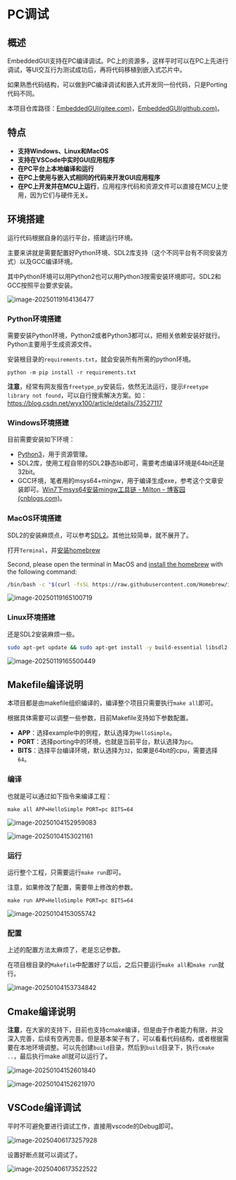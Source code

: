 # PC调试

## 概述

EmbeddedGUI支持在PC编译调试。PC上的资源多，这样平时可以在PC上先进行调试，等UI交互行为测试成功后，再将代码移植到嵌入式芯片中。

如果熟悉代码结构，可以做到PC编译调试和嵌入式开发同一份代码，只是Porting代码不同。

本项目仓库路径：[EmbeddedGUI(gitee.com)](https://gitee.com/embeddedgui/EmbeddedGUI)，[EmbeddedGUI(github.com)](https://github.com/EmbeddedGUI/EmbeddedGUI)。



## 特点

- **支持Windows、Linux和MacOS**
- **支持在VSCode中实时GUI应用程序**
- **在PC平台上本地编译和运行** 
- **在PC上使用与嵌入式相同的代码来开发GUI应用程序**
- **在PC上开发并在MCU上运行**，应用程序代码和资源文件可以直接在MCU上使用，因为它们与硬件无关。





## 环境搭建

运行代码根据自身的运行平台，搭建运行环境。

主要来讲就是需要配置好Python环境、SDL2库支持（这个不同平台有不同安装方式）以及GCC编译环境。

其中Python环境可以用Python2也可以用Python3按需安装环境即可。SDL2和GCC按照平台要求安装。

![image-20250119164136477](https://markdown-1306347444.cos.ap-shanghai.myqcloud.com/img/image-20250119164136477.png)



### Python环境搭建

需要安装Python环境，Python2或者Python3都可以，把相关依赖安装好就行。Python主要用于生成资源文件。

安装根目录的`requirements.txt`，就会安装所有所需的python环境。

```shell
python -m pip install -r requirements.txt
```

**注意**，经常有网友报告`freetype_py`安装后，依然无法运行，提示`Freetype library not found`，可以自行搜索解决方案。如：https://blog.csdn.net/wyx100/article/details/73527117





### Windows环境搭建

目前需要安装如下环境：

- [Python3](http://www.python.org/getit/)，用于资源管理。
- SDL2库，使用工程自带的SDL2静态lib即可，需要考虑编译环境是64bit还是32bit。
- GCC环境，笔者用的msys64+mingw，用于编译生成exe，参考这个文章安装即可。[Win7下msys64安装mingw工具链 - Milton - 博客园 (cnblogs.com)](https://www.cnblogs.com/milton/p/11808091.html)。



### MacOS环境搭建

SDL2的安装麻烦点，可以参考[SDL2](https://www.bilibili.com/opus/940636995053420548)。其他比较简单，就不展开了。

打开`Terminal`，并[安装homebrew](https://brew.sh/)

Second, please open the terminal in MacOS and [install the homebrew](https://brew.sh/) with the following command:

```sh
/bin/bash -c "$(curl -fsSL https://raw.githubusercontent.com/Homebrew/install/HEAD/install.sh)"
```





![image-20250119165100719](https://markdown-1306347444.cos.ap-shanghai.myqcloud.com/img/image-20250119165100719.png)









### Linux环境搭建

还是SDL2安装麻烦一些。

```sh
sudo apt-get update && sudo apt-get install -y build-essential libsdl2-dev
```

![image-20250119165500449](https://markdown-1306347444.cos.ap-shanghai.myqcloud.com/img/image-20250119165500449.png)















## Makefile编译说明

本项目都是由makefile组织编译的，编译整个项目只需要执行`make all`即可。

根据具体需要可以调整一些参数，目前Makefile支持如下参数配置。

- **APP**：选择example中的例程，默认选择为`HelloSimple`。
- **PORT**：选择porting中的环境，也就是当前平台，默认选择为`pc`。
- **BITS**：选择平台编译环境，默认选择为`32`，如果是64bit的cpu，需要选择`64`。

### 编译

也就是可以通过如下指令来编译工程：

```shell
make all APP=HelloSimple PORT=pc BITS=64
```

![image-20250104152959083](https://markdown-1306347444.cos.ap-shanghai.myqcloud.com/img/image-20250104152959083.png)

![image-20250104153021161](https://markdown-1306347444.cos.ap-shanghai.myqcloud.com/img/image-20250104153021161.png)

### 运行

运行整个工程，只需要运行`make run`即可。

注意，如果修改了配置，需要带上修改的参数。

```shell
make run APP=HelloSimple PORT=pc BITS=64
```

![image-20250104153055742](https://markdown-1306347444.cos.ap-shanghai.myqcloud.com/img/image-20250104153055742.png)

### 配置

上述的配置方法太麻烦了，老是忘记参数。

在项目根目录的`Makefile`中配置好了以后，之后只要运行`make all`和`make run`就行。

![image-20250104153734842](https://markdown-1306347444.cos.ap-shanghai.myqcloud.com/img/image-20250104153734842.png)





## Cmake编译说明

**注意**，在大家的支持下，目前也支持cmake编译，但是由于作者能力有限，并没深入完善，后续有空再完善。但是基本架子有了，可以看看代码结构，或者根据需要在本地环境调整。可以先创建`build`目录，然后到`build`目录下，执行`cmake ..`，最后执行make all就可以运行了。

![image-20250104152601840](https://markdown-1306347444.cos.ap-shanghai.myqcloud.com/img/image-20250104152601840.png)

![image-20250104152621970](https://markdown-1306347444.cos.ap-shanghai.myqcloud.com/img/image-20250104152621970.png)





## VSCode编译调试

平时不可避免要进行调试工作，直接用vscode的Debug即可。

![image-20250406173257928](https://markdown-1306347444.cos.ap-shanghai.myqcloud.com/img/image-20250406173257928.png)

设置好断点就可以调试了。

![image-20250406173522522](https://markdown-1306347444.cos.ap-shanghai.myqcloud.com/img/image-20250406173522522.png)



























